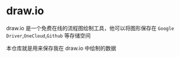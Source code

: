 # draw.io

draw.io 是一个免费在线的流程图绘制工具，他可以将图形保存在 `Google Driver`,`OneCloud`,`Github` 等存储空间

本仓库就是用来保存我在 draw.io 中绘制的数据
